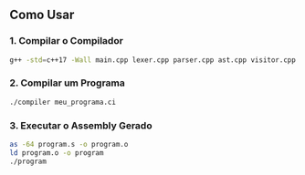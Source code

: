 ## Como Usar

### 1. Compilar o Compilador
```bash
g++ -std=c++17 -Wall main.cpp lexer.cpp parser.cpp ast.cpp visitor.cpp -o compiler
```

### 2. Compilar um Programa
```bash
./compiler meu_programa.ci
```

### 3. Executar o Assembly Gerado
```bash
as -64 program.s -o program.o
ld program.o -o program
./program
```
